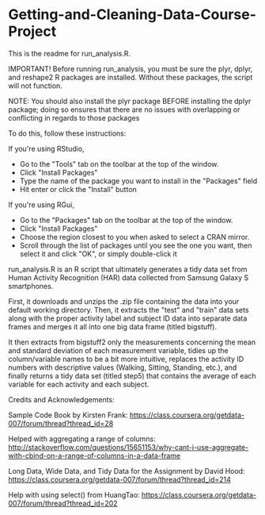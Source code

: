 Getting-and-Cleaning-Data-Course-Project
========================================
This is the readme for run_analysis.R.

IMPORTANT! Before running run_analysis, you must be sure the plyr, dplyr, and reshape2 R packages are installed. Without these packages, the script will not function.

NOTE: You should also install the plyr package BEFORE installing the dplyr package; doing so ensures that there are no issues with overlapping or conflicting in regards to those packages

To do this, follow these instructions:

If you're using RStudio,
- Go to the "Tools" tab on the toolbar at the top of the window.
- Click "Install Packages"
- Type the name of the package you want to install in the "Packages" field
- Hit enter or click the "Install" button
 
If you're using RGui,
- Go to the "Packages" tab on the toolbar at the top of the window.
- Click "Install Packages"
- Choose the region closest to you when asked to select a CRAN mirror.
- Scroll through the list of packages until you see the one you want, then select it and click "OK", or simply double-click it


run_analysis.R is an R script that ultimately generates a tidy data set from Human Activity Recognition (HAR) data collected from Samsung Galaxy S smartphones. 

First, it downloads and unzips the .zip file containing the data into your default working directory. Then, it extracts the "test" and "train" data sets along with the proper activity label and subject ID data into separate data frames and merges it all into one big data frame (titled bigstuff). 

It then extracts from bigstuff2 only the measurements concerning the mean and standard deviation of each measurement variable, tidies up the column/variable names to be a bit more intuitive, replaces the activity ID numbers with descriptive values (Walking, Sitting, Standing, etc.), and finally returns a tidy data set (titled step5) that contains the average of each variable for each activity and each subject.

Credits and Acknowledgements:

Sample Code Book by Kirsten Frank: https://class.coursera.org/getdata-007/forum/thread?thread_id=28

Helped with aggregating a range of columns: http://stackoverflow.com/questions/15651153/why-cant-i-use-aggregate-with-cbind-on-a-range-of-columns-in-a-data-frame

Long Data, Wide Data, and Tidy Data for the Assignment by David Hood: https://class.coursera.org/getdata-007/forum/thread?thread_id=214

Help with using select() from HuangTao: https://class.coursera.org/getdata-007/forum/thread?thread_id=202

